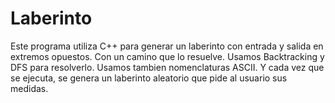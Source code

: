 # Laberinto
Este programa utiliza C++ para generar un laberinto con entrada y salida en extremos opuestos. Con un camino que lo resuelve. Usamos Backtracking y DFS para resolverlo. Usamos tambien nomenclaturas ASCII. Y cada vez que se ejecuta, se genera un laberinto aleatorio que pide al usuario sus medidas.
